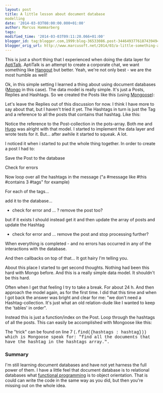 ```yaml
---
layout: post
title: A little lesson about document database
modelling
date: '2014-03-03T08:00:00.000+01:00'
author: Marcus Hammarberg
tags:
modified_time: '2014-03-03T09:11:20.066+01:00'
blogger_id: tag:blogger.com,1999:blog-36533086.post-3446493776187439494
blogger_orig_url: http://www.marcusoft.net/2014/03/a-little-something-about-document.html
---
```



<div dir="ltr" style="text-align: left;" trbidi="on">

This is just a short thing that I experienced when doing the data layer
for <a href="https://github.com/aptitud/AptiTalk/"
target="_blank">AptiTalk</a>. AptiTalk is an attempt to create a
corporate chat, we want something like <a
href="https://www.google.com/url?sa=t&amp;rct=j&amp;q=&amp;esrc=s&amp;source=web&amp;cd=1&amp;cad=rja&amp;ved=0CDIQFjAA&amp;url=http%3A%2F%2Fwww.google.com%2F%2B%2Flearnmore%2Fhangouts%2F&amp;ei=qRcTU-XJCsKzrgepiYFA&amp;usg=AFQjCNH-P70gSLr7wjgZKT-qqdr3n_4Vug&amp;sig2=au1emkig9IJYvXhJY4H2Lw&amp;bvm=bv.62286460,d.bmk"
target="_blank">Hangout</a> but better. Yeah, we're not only best - we
are the most humble as well!

Ok, in this simple setting I learned a thing about using document
databases (<a href="http://www.mongodb.org/" target="_blank">Mongo</a>
in this case).
The data model is really simple. It's just a
Posts, Replies and Hashtags. So we created the Posts like this (using
<a href="http://www.marcusoft.net/2014/03/mnb-mongoosejs.html"
target="_blank">Mongoose</a>):

Let's leave the Replies out of this discussion for now. I think I have
more to say about that, but I haven't tried it yet. The Hashtags in turn
is just the Tag and a reference to all the posts that contains that
hashtag. Like this:

Notice the reference to the Post-collection in the pots-array. Both me
and
<a href="http://twitter.com/hugohaggmark" target="_blank">Hugo</a> was
alright with that model. I started to implement the data layer and wrote
tests for it.
But... after awhile it started to squeak. A lot.

I noticed it when i started to put the whole thing together. In order to
create a post I had to:

Save the Post to the database

Check for errors

Now loop over all the hashtags in the message ("a \#message like \#this
\#contains 3 \#tags" for example)

For each of the tags... 

add it to the database...

-   check for error and ... ? remove the post too? 

but if it exists I should instead get it and then update the array of
posts and update the Hashtag

-   check for error and ... remove the post and stop processing further?

When everything is completed - and no errors has occurred in any of the
interactions with the database. 

And then callbacks on top of that... It got hairy I'm telling you.

<div>

About this place I started to get second thoughts. Nothing had been this
hard with Mongo before. And this is a really simple data model. It
shouldn't be this hard. 

</div>

<div>



</div>

<div>

Often when I get that feeling I try to take a break. For about 24 h. And
then approach the model again, as for the first time. I did that this
time and when I got back the answer was bright and clear for me: "we
don't need a Hashtag-collection. It's just what an old relation-dude
like I wanted to keep the 'tables' in order". 

</div>

<div>



</div>

<div>

Instead this is just a function/index on the Post. Loop through the
hashtags of all the posts. This can easily be accomplished with Mongoose
like this:

</div>



<div>

The "trick" can be found on line 7 (<span
style="font-family: Courier New, Courier, monospace;">.find({hashtags :
hashtag})) which is Mongoose speak for: "find all the documents
that have the <span
style="font-family: 'Courier New', Courier, monospace;">hashtag in
the <span
style="font-family: 'Courier New', Courier, monospace;">hashtags array.".

### Summary 

</div>

<div>

I'm still learning document databases and have not yet harness the full
power of them. I have a little feel that document database is to
relational databases what
<a href="http://www.manning.com/petricek/" target="_blank">functional
programming</a> is to object orientation. That is could can write the
code in the same way as you did, but then you're missing out on the
whole idea. 

</div>

</div>
